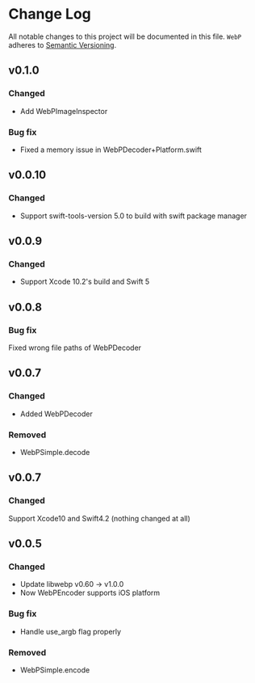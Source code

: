 # Change Log

All notable changes to this project will be documented in this file.
`WebP` adheres to [Semantic Versioning](http://semver.org/).

## v0.1.0

### Changed

* Add WebPImageInspector

### Bug fix

* Fixed a memory issue in WebPDecoder+Platform.swift


## v0.0.10

### Changed

* Support swift-tools-version 5.0 to build with swift package manager

## v0.0.9

### Changed

* Support Xcode 10.2's build and Swift 5

## v0.0.8

### Bug fix

Fixed wrong file paths of WebPDecoder

## v0.0.7

### Changed

* Added WebPDecoder

### Removed

* WebPSimple.decode

## v0.0.7

### Changed

Support Xcode10 and Swift4.2 (nothing changed at all)

## v0.0.5

### Changed

* Update libwebp v0.60 -> v1.0.0
* Now WebPEncoder supports iOS platform

### Bug fix

* Handle use_argb flag properly

### Removed

* WebPSimple.encode
